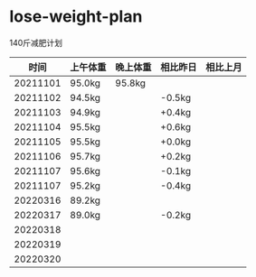 # lose-weight-plan
140斤减肥计划

| 时间   | 上午体重     | 晚上体重   | 相比昨日   | 相比上月      |
| -------- | -------------- | ------------ | ---------- | ----------- | 
| 20211101   | 95.0kg     | 95.8kg     |      |        | 
| 20211102 | 94.5kg |      | -0.5kg | |   | 
| 20211103 | 94.9kg |      | +0.4kg | |   | 
| 20211104 | 95.5kg |      | +0.6kg | |   | 
| 20211105 | 95.5kg |      | +0.0kg | |   | 
| 20211106 | 95.7kg |      | +0.2kg | |   | 
| 20211107 | 95.6kg |      | -0.1kg | |   | 
| 20211107 | 95.2kg |      | -0.4kg | |   | 
| 20220316 | 89.2kg |      |  | |   | 
| 20220317 | 89.0kg |      | -0.2kg | |   | 
| 20220318 |  |      | | |   | 
| 20220319 | |      | | |   | 
| 20220320 |  |      || |   | 
